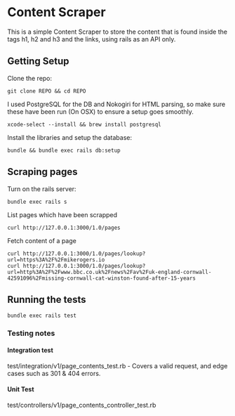 # Content Scraper

This is a simple Content Scraper to store the content that is found inside the tags h1, h2 and h3 and the links, using rails as an API only.

## Getting Setup

Clone the repo:

    git clone REPO && cd REPO
    
I used PostgreSQL for the DB and Nokogiri for HTML parsing, so make sure these have been run (On OSX) to ensure a setup goes smoothly.

    xcode-select --install && brew install postgresql

Install the libraries and setup the database:

    bundle && bundle exec rails db:setup

## Scraping pages

Turn on the rails server:

    bundle exec rails s

List pages which have been scrapped

    curl http://127.0.0.1:3000/1.0/pages

Fetch content of a page

    curl http://127.0.0.1:3000/1.0/pages/lookup?url=https%3A%2F%2Fmikerogers.io
    curl http://127.0.0.1:3000/1.0/pages/lookup?url=http%3A%2F%2Fwww.bbc.co.uk%2Fnews%2Fav%2Fuk-england-cornwall-42591096%2Fmissing-cornwall-cat-winston-found-after-15-years


## Running the tests

    bundle exec rails test

### Testing notes

#### Integration test

test/integration/v1/page_contents_test.rb - Covers a valid request, and edge cases such as 301 & 404 errors.

#### Unit Test

test/controllers/v1/page_contents_controller_test.rb


